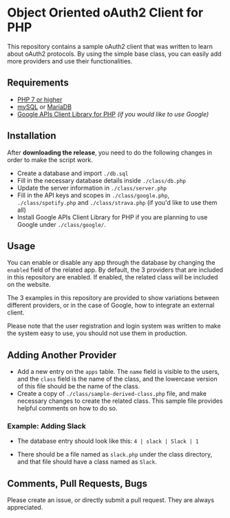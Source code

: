 # Object Oriented oAuth2 Client for PHP
This repository contains a sample oAuth2 client that was written to learn about oAuth2 protocols. By using the simple base class, you can easily add more providers and use their functionalities.

## Requirements ##
* [PHP 7 or higher](http://www.php.net/)
* [mySQL](https://www.mysql.com/) or [MariaDB](https://mariadb.org/)
* [Google APIs Client Library for PHP](https://github.com/googleapis/google-api-php-client) *(if you would like to use Google)*

## Installation ##

After **downloading the release**, you need to do the following changes in order to make the script work.
* Create a database and import `./db.sql`
* Fill in the necessary database details inside `./class/db.php`
* Update the server information in `./class/server.php`
* Fill in the API keys and scopes in `./class/google.php`, `./class/spotify.php` and `./class/strava.php` (if you'd like to use them all)
* Install Google APIs Client Library for PHP if you are planning to use Google under `./class/google/`.

## Usage ##
You can enable or disable any app through the database by changing the `enabled` field of the related app. By default, the 3 providers that are included in this repository are enabled. If enabled, the related class will be included on the website.

The 3 examples in this repository are provided to show variations between different providers, or in the case of Google, how to integrate an external client.

Please note that the user registration and login system was written to make the system easy to use, you should not use them in production.


## Adding Another Provider ##

* Add a new entry on the `apps` table. The `name` field is visible to the users, and the `class` field is the name of the class, and the lowercase version of this file should be the name of the class.
* Create a copy of `./class/sample-derived-class.php` file, and make necessary changes to create the related class. This sample file provides helpful comments on how to do so.

### Example: Adding Slack ###

* The database entry should look like this: `4 | slack | Slack | 1`

* There should be a file named as `slack.php` under the class directory, and that file should have a class named as `Slack`.


## Comments, Pull Requests, Bugs ##

Please create an issue, or directly submit a pull request. They are always appreciated.
